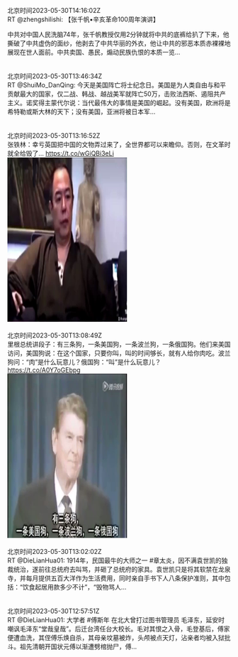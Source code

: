 北京时间2023-05-30T14:16:02Z<br>RT @zhengshilishi: 【张千帆▪️辛亥革命100周年演讲】

中共对中国人民洗脑74年，张千帆教授仅用2分钟就将中共的底裤给扒了下来，他撕破了中共虚伪的面纱，他剥去了中共华丽的外衣，他让中共的邪恶本质赤裸裸地展现在世人面前。中共卖国、愚民，煽动民族仇恨的本质一览…<br><br><br>北京时间2023-05-30T13:46:34Z<br>RT @ShuiMo_DanQing: 今天是美国阵亡将士纪念日。美国是为人类自由与和平贡献最大的国家，仅二战、韩战、越战美军就阵亡50万，击败法西斯、遏阻共产主义。诺奖得主蒙代尔说：当代最伟大的事情是美国的崛起。没有美国，欧洲将是希特勒或斯大林的天下；没有美国，亚洲将被日本军…<br><br><br>北京时间2023-05-30T13:16:52Z<br>张铁林：幸亏英国把中国的文物弄过来了，全世界都可以来瞻仰。否则，在文革时就全给毁了… https://t.co/wGiQBi3eLi<br><img src='/temp/video/2023/u-Month-5/au-Day-30/ShuiMo_DanQing/1663414149781528576_0.jpg' width='270' height='370'><br><br>北京时间2023-05-30T13:08:49Z<br>里根总统讲段子：有三条狗，一条美国狗，一条波兰狗，一条俄国狗。他们来美国访问，美国狗说：在这个国家，只要你叫，叫的时间够长，就有人给你肉吃。波兰狗问：“肉”是什么玩意儿？俄国狗：“叫”是什么玩意儿？ https://t.co/A0Y7oGEbpg<br><img src='/temp/video/2023/u-Month-5/au-Day-30/ShuiMo_DanQing/1663412123542642689_0.jpg' width='270' height='370'><br><br>北京时间2023-05-30T13:02:02Z<br>RT @DieLianHua01: 1914年，民国最牛的大师之一 #章太炎，因不满袁世凯的独裁统治，遂前往总统府去叫骂，并砸了总统府的家具。袁世凯只是将其软禁在龙泉寺，并每月提供五百大洋作为生活费用，同时亲自手书下人八条保护准则，其中包括：“饮食起居用款多少不计”，“毁物骂人…<br><br><br>北京时间2023-05-30T12:57:51Z<br>RT @DieLianHua01: 大学者 #傅斯年 在北大曾打过图书管理员 毛泽东，延安时嘲讽毛泽东“堂哉皇哉”。后迁台湾任台大校长。毛对其恨之入骨，毛登基后，傅家便遭血洗，其侄傅乐焕自杀，其母亲坟墓被炸，头颅被点天灯，沾亲者均被入狱批斗。祖先清朝开国状元傅以渐遭劈棺抛尸，傅…<br><br><br>